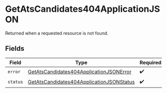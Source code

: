 # GetAtsCandidates404ApplicationJSON

Returned when a requested resource is not found.


## Fields

| Field                                                                                                           | Type                                                                                                            | Required                                                                                                        | Description                                                                                                     |
| --------------------------------------------------------------------------------------------------------------- | --------------------------------------------------------------------------------------------------------------- | --------------------------------------------------------------------------------------------------------------- | --------------------------------------------------------------------------------------------------------------- |
| `error`                                                                                                         | [GetAtsCandidates404ApplicationJSONError](../../models/operations/getatscandidates404applicationjsonerror.md)   | :heavy_check_mark:                                                                                              | N/A                                                                                                             |
| `status`                                                                                                        | [GetAtsCandidates404ApplicationJSONStatus](../../models/operations/getatscandidates404applicationjsonstatus.md) | :heavy_check_mark:                                                                                              | N/A                                                                                                             |